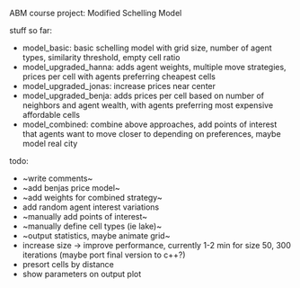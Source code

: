 ABM course project: Modified Schelling Model

stuff so far:
- model_basic: basic schelling model with grid size, number of agent types, similarity threshold, empty cell ratio
- model_upgraded_hanna: adds agent weights, multiple move strategies, prices per cell with agents preferring cheapest cells
- model_upgraded_jonas: increase prices near center
- model_upgraded_benja: adds prices per cell based on number of neighbors and agent wealth, with agents preferring most expensive affordable cells
- model_combined: combine above approaches, add points of interest that agents want to move closer to depending on preferences, maybe model real city

todo:
- ~write comments~
- ~add benjas price model~
- ~add weights for combined strategy~
- add random agent interest variations
- ~manually add points of interest~
- ~manually define cell types (ie lake)~
- ~output statistics, maybe animate grid~
- increase size -> improve performance, currently 1-2 min for size 50, 300 iterations (maybe port final version to c++?)
- presort cells by distance
- show parameters on output plot
